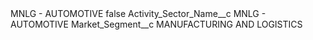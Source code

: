 <?xml version="1.0" encoding="UTF-8"?>
<CustomMetadata xmlns="http://soap.sforce.com/2006/04/metadata" xmlns:xsi="http://www.w3.org/2001/XMLSchema-instance" xmlns:xsd="http://www.w3.org/2001/XMLSchema">
    <label>MNLG - AUTOMOTIVE</label>
    <protected>false</protected>
    <values>
        <field>Activity_Sector_Name__c</field>
        <value xsi:type="xsd:string">MNLG - AUTOMOTIVE</value>
    </values>
    <values>
        <field>Market_Segment__c</field>
        <value xsi:type="xsd:string">MANUFACTURING AND LOGISTICS</value>
    </values>
</CustomMetadata>
